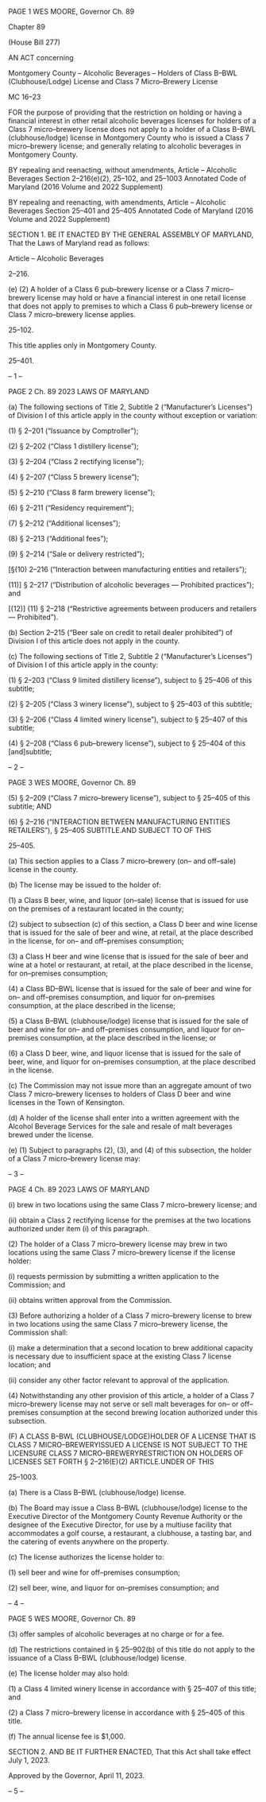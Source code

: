 PAGE 1
WES MOORE, Governor Ch. 89

Chapter 89

(House Bill 277)

AN ACT concerning

Montgomery County – Alcoholic Beverages – Holders of Class B–BWL
(Clubhouse/Lodge) License and Class 7 Micro–Brewery License

MC 16–23

FOR the purpose of providing that the restriction on holding or having a financial interest
in other retail alcoholic beverages licenses for holders of a Class 7 micro–brewery
license does not apply to a holder of a Class B–BWL (clubhouse/lodge) license in
Montgomery County who is issued a Class 7 micro–brewery license; and generally
relating to alcoholic beverages in Montgomery County.

BY repealing and reenacting, without amendments,
Article – Alcoholic Beverages
Section 2–216(e)(2), 25–102, and 25–1003
Annotated Code of Maryland
(2016 Volume and 2022 Supplement)

BY repealing and reenacting, with amendments,
Article – Alcoholic Beverages
Section 25–401 and 25–405
Annotated Code of Maryland
(2016 Volume and 2022 Supplement)

SECTION 1. BE IT ENACTED BY THE GENERAL ASSEMBLY OF MARYLAND,
That the Laws of Maryland read as follows:

Article – Alcoholic Beverages

2–216.

(e) (2) A holder of a Class 6 pub–brewery license or a Class 7 micro–brewery
license may hold or have a financial interest in one retail license that does not apply to
premises to which a Class 6 pub–brewery license or Class 7 micro–brewery license applies.

25–102.

This title applies only in Montgomery County.

25–401.

– 1 –

PAGE 2
Ch. 89 2023 LAWS OF MARYLAND

(a) The following sections of Title 2, Subtitle 2 (“Manufacturer’s Licenses”) of
Division I of this article apply in the county without exception or variation:

(1) § 2–201 (“Issuance by Comptroller”);

(2) § 2–202 (“Class 1 distillery license”);

(3) § 2–204 (“Class 2 rectifying license”);

(4) § 2–207 (“Class 5 brewery license”);

(5) § 2–210 (“Class 8 farm brewery license”);

(6) § 2–211 (“Residency requirement”);

(7) § 2–212 (“Additional licenses”);

(8) § 2–213 (“Additional fees”);

(9) § 2–214 (“Sale or delivery restricted”);

[§(10) 2–216 (“Interaction between manufacturing entities and retailers”);

(11)] § 2–217 (“Distribution of alcoholic beverages — Prohibited practices”);
and

[(12)] (11) § 2–218 (“Restrictive agreements between producers and
retailers — Prohibited”).

(b) Section 2–215 (“Beer sale on credit to retail dealer prohibited”) of Division I of
this article does not apply in the county.

(c) The following sections of Title 2, Subtitle 2 (“Manufacturer’s Licenses”) of
Division I of this article apply in the county:

(1) § 2–203 (“Class 9 limited distillery license”), subject to § 25–406 of this
subtitle;

(2) § 2–205 (“Class 3 winery license”), subject to § 25–403 of this subtitle;

(3) § 2–206 (“Class 4 limited winery license”), subject to § 25–407 of this
subtitle;

(4) § 2–208 (“Class 6 pub–brewery license”), subject to § 25–404 of this
[and]subtitle;

– 2 –

PAGE 3
WES MOORE, Governor Ch. 89

(5) § 2–209 (“Class 7 micro–brewery license”), subject to § 25–405 of this
subtitle; AND

(6) § 2–216 (“INTERACTION BETWEEN MANUFACTURING ENTITIES
RETAILERS”), § 25–405 SUBTITLE.AND SUBJECT TO OF THIS

25–405.

(a) This section applies to a Class 7 micro–brewery (on– and off–sale) license in
the county.

(b) The license may be issued to the holder of:

(1) a Class B beer, wine, and liquor (on–sale) license that is issued for use
on the premises of a restaurant located in the county;

(2) subject to subsection (c) of this section, a Class D beer and wine license
that is issued for the sale of beer and wine, at retail, at the place described in the license,
for on– and off–premises consumption;

(3) a Class H beer and wine license that is issued for the sale of beer and
wine at a hotel or restaurant, at retail, at the place described in the license, for on–premises
consumption;

(4) a Class BD–BWL license that is issued for the sale of beer and wine for
on– and off–premises consumption, and liquor for on–premises consumption, at the place
described in the license;

(5) a Class B–BWL (clubhouse/lodge) license that is issued for the sale of
beer and wine for on– and off–premises consumption, and liquor for on–premises
consumption, at the place described in the license; or

(6) a Class D beer, wine, and liquor license that is issued for the sale of
beer, wine, and liquor for on–premises consumption, at the place described in the license.

(c) The Commission may not issue more than an aggregate amount of two Class
7 micro–brewery licenses to holders of Class D beer and wine licenses in the Town of
Kensington.

(d) A holder of the license shall enter into a written agreement with the Alcohol
Beverage Services for the sale and resale of malt beverages brewed under the license.

(e) (1) Subject to paragraphs (2), (3), and (4) of this subsection, the holder of a
Class 7 micro–brewery license may:

– 3 –

PAGE 4
Ch. 89 2023 LAWS OF MARYLAND

(i) brew in two locations using the same Class 7 micro–brewery
license; and

(ii) obtain a Class 2 rectifying license for the premises at the two
locations authorized under item (i) of this paragraph.

(2) The holder of a Class 7 micro–brewery license may brew in two locations
using the same Class 7 micro–brewery license if the license holder:

(i) requests permission by submitting a written application to the
Commission; and

(ii) obtains written approval from the Commission.

(3) Before authorizing a holder of a Class 7 micro–brewery license to brew
in two locations using the same Class 7 micro–brewery license, the Commission shall:

(i) make a determination that a second location to brew additional
capacity is necessary due to insufficient space at the existing Class 7 license location; and

(ii) consider any other factor relevant to approval of the application.

(4) Notwithstanding any other provision of this article, a holder of a Class
7 micro–brewery license may not serve or sell malt beverages for on– or off–premises
consumption at the second brewing location authorized under this subsection.

(F) A CLASS B–BWL (CLUBHOUSE/LODGE)HOLDER OF A LICENSE THAT IS
CLASS 7 MICRO–BREWERYISSUED A LICENSE IS NOT SUBJECT TO THE LICENSURE
CLASS 7 MICRO–BREWERYRESTRICTION ON HOLDERS OF LICENSES SET FORTH
§ 2–216(E)(2) ARTICLE.UNDER OF THIS

25–1003.

(a) There is a Class B–BWL (clubhouse/lodge) license.

(b) The Board may issue a Class B–BWL (clubhouse/lodge) license to the
Executive Director of the Montgomery County Revenue Authority or the designee of the
Executive Director, for use by a multiuse facility that accommodates a golf course, a
restaurant, a clubhouse, a tasting bar, and the catering of events anywhere on the property.

(c) The license authorizes the license holder to:

(1) sell beer and wine for off–premises consumption;

(2) sell beer, wine, and liquor for on–premises consumption; and

– 4 –

PAGE 5
WES MOORE, Governor Ch. 89

(3) offer samples of alcoholic beverages at no charge or for a fee.

(d) The restrictions contained in § 25–902(b) of this title do not apply to the
issuance of a Class B–BWL (clubhouse/lodge) license.

(e) The license holder may also hold:

(1) a Class 4 limited winery license in accordance with § 25–407 of this
title; and

(2) a Class 7 micro–brewery license in accordance with § 25–405 of this
title.

(f) The annual license fee is $1,000.

SECTION 2. AND BE IT FURTHER ENACTED, That this Act shall take effect July
1, 2023.

Approved by the Governor, April 11, 2023.

– 5 –